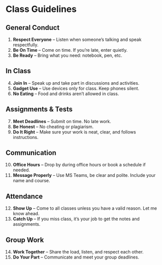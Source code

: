 # Class Guidelines

## General Conduct
1. **Respect Everyone** – Listen when someone’s talking and speak respectfully.  
2. **Be On Time** – Come on time. If you’re late, enter quietly.  
3. **Be Ready** – Bring what you need: notebook, pen, etc.  

## In Class
4. **Join In** – Speak up and take part in discussions and activities.  
5. **Gadget Use** – Use devices only for class. Keep phones silent.  
6. **No Eating** – Food and drinks aren’t allowed in class.  

## Assignments & Tests
7. **Meet Deadlines** – Submit on time. No late work.  
8. **Be Honest** – No cheating or plagiarism.  
9. **Do It Right** – Make sure your work is neat, clear, and follows instructions.  

## Communication
10. **Office Hours** – Drop by during office hours or book a schedule if needed.  
11. **Message Properly** – Use MS Teams, be clear and polite. Include your name and course.  

## Attendance
12. **Show Up** – Come to all classes unless you have a valid reason. Let me know ahead.  
13. **Catch Up** – If you miss class, it’s your job to get the notes and assignments.  

## Group Work
14. **Work Together** – Share the load, listen, and respect each other.  
15. **Do Your Part** – Communicate and meet your group deadlines.  
